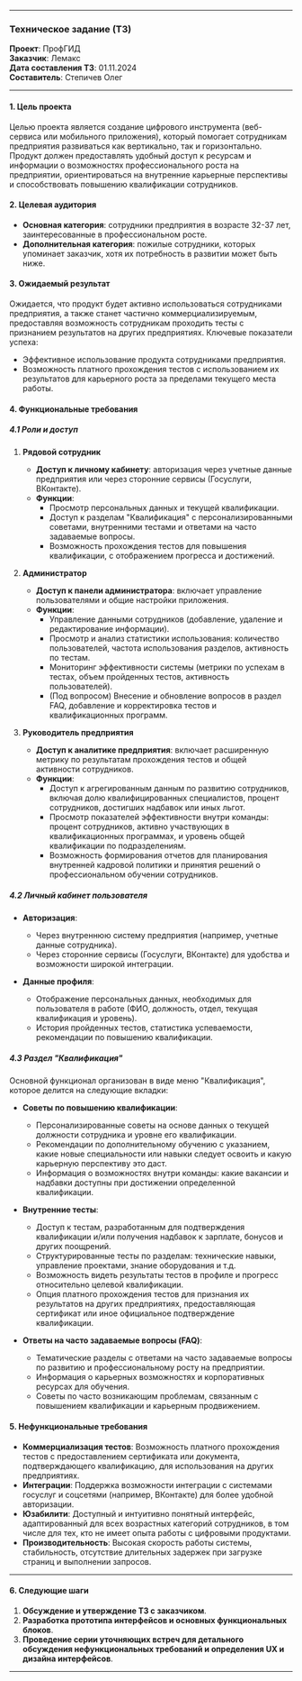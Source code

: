 
---

### Техническое задание (ТЗ)

**Проект**: ПрофГИД  
**Заказчик**: Лемакс  
**Дата составления ТЗ**: 01.11.2024  
**Составитель**: Степичев Олег

---

#### 1. Цель проекта

Целью проекта является создание цифрового инструмента (веб-сервиса или мобильного приложения), который помогает сотрудникам предприятия развиваться как вертикально, так и горизонтально. Продукт должен предоставлять удобный доступ к ресурсам и информации о возможностях профессионального роста на предприятии, ориентироваться на внутренние карьерные перспективы и способствовать повышению квалификации сотрудников.

#### 2. Целевая аудитория

- **Основная категория**: сотрудники предприятия в возрасте 32-37 лет, заинтересованные в профессиональном росте.
- **Дополнительная категория**: пожилые сотрудники, которых упоминает заказчик, хотя их потребность в развитии может быть ниже.

#### 3. Ожидаемый результат

Ожидается, что продукт будет активно использоваться сотрудниками предприятия, а также станет частично коммерциализируемым, предоставляя возможность сотрудникам проходить тесты с признанием результатов на других предприятиях. Ключевые показатели успеха:
- Эффективное использование продукта сотрудниками предприятия.
- Возможность платного прохождения тестов с использованием их результатов для карьерного роста за пределами текущего места работы.

#### 4. Функциональные требования

##### 4.1 Роли и доступ

1. **Рядовой сотрудник**
   - **Доступ к личному кабинету**: авторизация через учетные данные предприятия или через сторонние сервисы (Госуслуги, ВКонтакте).
   - **Функции**:
     - Просмотр персональных данных и текущей квалификации.
     - Доступ к разделам "Квалификация" с персонализированными советами, внутренними тестами и ответами на часто задаваемые вопросы.
     - Возможность прохождения тестов для повышения квалификации, с отображением прогресса и достижений.

2. **Администратор**
   - **Доступ к панели администратора**: включает управление пользователями и общие настройки приложения.
   - **Функции**:
     - Управление данными сотрудников (добавление, удаление и редактирование информации).
     - Просмотр и анализ статистики использования: количество пользователей, частота использования разделов, активность по тестам.
     - Мониторинг эффективности системы (метрики по успехам в тестах, объем пройденных тестов, активность пользователей).
     - (Под вопросом) Внесение и обновление вопросов в раздел FAQ, добавление и корректировка тестов и квалификационных программ. 

3. **Руководитель предприятия**
   - **Доступ к аналитике предприятия**: включает расширенную метрику по результатам прохождения тестов и общей активности сотрудников.
   - **Функции**:
     - Доступ к агрегированным данным по развитию сотрудников, включая долю квалифицированных специалистов, процент сотрудников, достигших надбавок или иных льгот.
     - Просмотр показателей эффективности внутри команды: процент сотрудников, активно участвующих в квалификационных программах, и уровень общей квалификации по подразделениям.
     - Возможность формирования отчетов для планирования внутренней кадровой политики и принятия решений о профессиональном обучении сотрудников.

##### 4.2 Личный кабинет пользователя

- **Авторизация**:
  - Через внутреннюю систему предприятия (например, учетные данные сотрудника).
  - Через сторонние сервисы (Госуслуги, ВКонтакте) для удобства и возможности широкой интеграции.

- **Данные профиля**:
  - Отображение персональных данных, необходимых для пользователя в работе (ФИО, должность, отдел, текущая квалификация и уровень).
  - История пройденных тестов, статистика успеваемости, рекомендации по повышению квалификации.

##### 4.3 Раздел "Квалификация"

Основной функционал организован в виде меню "Квалификация", которое делится на следующие вкладки:

- **Советы по повышению квалификации**:
  - Персонализированные советы на основе данных о текущей должности сотрудника и уровне его квалификации.
  - Рекомендации по дополнительному обучению с указанием, какие новые специальности или навыки следует освоить и какую карьерную перспективу это даст.
  - Информация о возможностях внутри команды: какие вакансии и надбавки доступны при достижении определенной квалификации.

- **Внутренние тесты**:
  - Доступ к тестам, разработанным для подтверждения квалификации и/или получения надбавок к зарплате, бонусов и других поощрений.
  - Структурированные тесты по разделам: технические навыки, управление проектами, знание оборудования и т.д.
  - Возможность видеть результаты тестов в профиле и прогресс относительно целевой квалификации.
  - Опция платного прохождения тестов для признания их результатов на других предприятиях, предоставляющая сертификат или иное официальное подтверждение квалификации.

- **Ответы на часто задаваемые вопросы (FAQ)**:
  - Тематические разделы с ответами на часто задаваемые вопросы по развитию и профессиональному росту на предприятии.
  - Информация о карьерных возможностях и корпоративных ресурсах для обучения.
  - Советы по часто возникающим проблемам, связанным с повышением квалификации и карьерным продвижением.

#### 5. Нефункциональные требования

- **Коммерциализация тестов**: Возможность платного прохождения тестов с предоставлением сертификата или документа, подтверждающего квалификацию, для использования на других предприятиях.
- **Интеграции**: Поддержка возможности интеграции с системами госуслуг и соцсетями (например, ВКонтакте) для более удобной авторизации.
- **Юзабилити**: Доступный и интуитивно понятный интерфейс, адаптированный для всех возрастных категорий сотрудников, в том числе для тех, кто не имеет опыта работы с цифровыми продуктами.
- **Производительность**: Высокая скорость работы системы, стабильность, отсутствие длительных задержек при загрузке страниц и выполнении запросов.

---

#### 6. Следующие шаги

1. **Обсуждение и утверждение ТЗ с заказчиком**.
2. **Разработка прототипа интерфейсов и основных функциональных блоков**.
3. **Проведение серии уточняющих встреч для детального обсуждения нефункциональных требований и определения UX и дизайна интерфейсов**.

---
